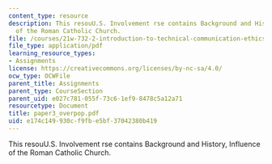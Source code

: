 ```yaml
---
content_type: resource
description: This resouU.S. Involvement rse contains Background and History, Influence
  of the Roman Catholic Church.
file: /courses/21w-732-2-introduction-to-technical-communication-ethics-in-science-and-technology-fall-2006/e174c149930cf9fbe5bf37042380b419_paper3_overpop.pdf
file_type: application/pdf
learning_resource_types:
- Assignments
license: https://creativecommons.org/licenses/by-nc-sa/4.0/
ocw_type: OCWFile
parent_title: Assignments
parent_type: CourseSection
parent_uid: e027c781-055f-73c6-1ef9-8478c5a12a71
resourcetype: Document
title: paper3_overpop.pdf
uid: e174c149-930c-f9fb-e5bf-37042380b419
---
```

This resouU.S. Involvement rse contains Background and History, Influence of the Roman Catholic Church.